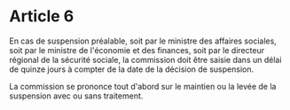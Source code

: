 # Article 6

En cas de suspension préalable, soit par le ministre des affaires sociales, soit par le ministre de l'économie et des finances, soit par le directeur régional de la sécurité sociale, la commission doit être saisie dans un délai de quinze jours à compter de la date de la décision de suspension.

La commission se prononce tout d'abord sur le maintien ou la levée de la suspension avec ou sans traitement.
